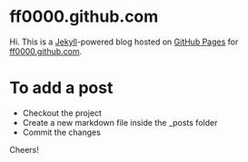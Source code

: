 # ff0000.github.com

Hi. This is a [Jekyll](http://github.com/mojombo/jekyll)-powered blog hosted on [GitHub Pages](http://pages.github.com/) for [ff0000.github.com](http://ff0000.github.com).

# To add a post

* Checkout the project
* Create a new markdown file inside the _posts folder
* Commit the changes 

Cheers!